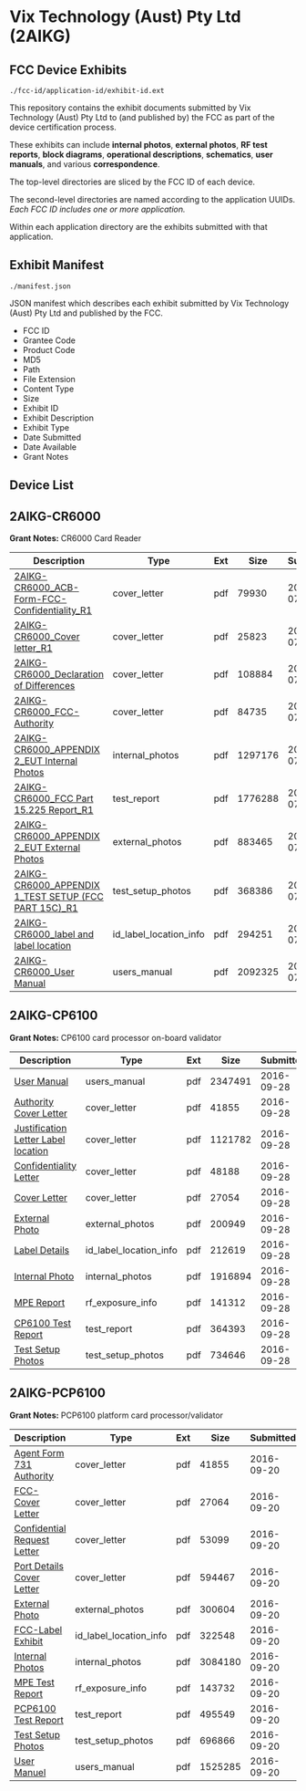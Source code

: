 # Vix Technology (Aust) Pty Ltd (2AIKG)
## FCC Device Exhibits

```
./fcc-id/application-id/exhibit-id.ext
```

This repository contains the exhibit documents submitted by Vix Technology (Aust) Pty Ltd to (and published by) the FCC as part of the device certification process.

These exhibits can include **internal photos**, **external photos**, **RF test reports**, **block diagrams**, **operational descriptions**, **schematics**, **user manuals**, and various **correspondence**.

The top-level directories are sliced by the FCC ID of each device.

The second-level directories are named according to the application UUIDs. *Each FCC ID includes one or more application.*

Within each application directory are the exhibits submitted with that application. 

## Exhibit Manifest

```
./manifest.json
```

JSON manifest which describes each exhibit submitted by Vix Technology (Aust) Pty Ltd and published by the FCC.

- FCC ID
- Grantee Code
- Product Code
- MD5
- Path
- File Extension
- Content Type
- Size
- Exhibit ID
- Exhibit Description
- Exhibit Type
- Date Submitted
- Date Available
- Grant Notes

## Device List
## 2AIKG-CR6000
**Grant Notes:** CR6000 Card Reader

| Description | Type | Ext | Size | Submitted | Available |
| ----------- | ---- | --- | ---- | --------- | --------- |
| [2AIKG-CR6000_ACB-Form-FCC-Confidentiality_R1](2AIKG-CR6000/009938cb9b4dba50053deb02e2a7fcb9/3488314.pdf) | cover_letter | pdf | 79930 | 2017-07-31 | 2017-08-02 |
| [2AIKG-CR6000_Cover letter_R1](2AIKG-CR6000/009938cb9b4dba50053deb02e2a7fcb9/3488315.pdf) | cover_letter | pdf | 25823 | 2017-07-31 | 2017-08-02 |
| [2AIKG-CR6000_Declaration of Differences](2AIKG-CR6000/009938cb9b4dba50053deb02e2a7fcb9/3488316.pdf) | cover_letter | pdf | 108884 | 2017-07-31 | 2017-08-02 |
| [2AIKG-CR6000_FCC-Authority](2AIKG-CR6000/009938cb9b4dba50053deb02e2a7fcb9/3488317.pdf) | cover_letter | pdf | 84735 | 2017-07-31 | 2017-08-02 |
| [2AIKG-CR6000_APPENDIX 2_EUT Internal Photos](2AIKG-CR6000/009938cb9b4dba50053deb02e2a7fcb9/3488355.pdf) | internal_photos | pdf | 1297176 | 2017-07-31 | 2017-08-02 |
| [2AIKG-CR6000_FCC Part 15.225 Report_R1](2AIKG-CR6000/009938cb9b4dba50053deb02e2a7fcb9/3488398.pdf) | test_report | pdf | 1776288 | 2017-07-31 | 2017-08-02 |
| [2AIKG-CR6000_APPENDIX 2_EUT External Photos](2AIKG-CR6000/009938cb9b4dba50053deb02e2a7fcb9/3488346.pdf) | external_photos | pdf | 883465 | 2017-07-31 | 2017-08-02 |
| [2AIKG-CR6000_APPENDIX 1_TEST SETUP (FCC PART 15C)_R1](2AIKG-CR6000/009938cb9b4dba50053deb02e2a7fcb9/3488368.pdf) | test_setup_photos | pdf | 368386 | 2017-07-31 | 2017-08-02 |
| [2AIKG-CR6000_label and label location](2AIKG-CR6000/009938cb9b4dba50053deb02e2a7fcb9/3488360.pdf) | id_label_location_info | pdf | 294251 | 2017-07-31 | 2017-08-02 |
| [2AIKG-CR6000_User Manual](2AIKG-CR6000/009938cb9b4dba50053deb02e2a7fcb9/3488369.pdf) | users_manual | pdf | 2092325 | 2017-07-31 | 2017-08-02 |
## 2AIKG-CP6100
**Grant Notes:** CP6100 card processor on-board validator

| Description | Type | Ext | Size | Submitted | Available |
| ----------- | ---- | --- | ---- | --------- | --------- |
| [User Manual](2AIKG-CP6100/b6f2ef13dd3eda7fbcbd0520c484f848/3150572.pdf) | users_manual | pdf | 2347491 | 2016-09-28 | 2016-09-28 |
| [Authority Cover Letter](2AIKG-CP6100/b6f2ef13dd3eda7fbcbd0520c484f848/3140649.pdf) | cover_letter | pdf | 41855 | 2016-09-28 | 2016-09-28 |
| [Justification Letter Label location](2AIKG-CP6100/b6f2ef13dd3eda7fbcbd0520c484f848/3150571.pdf) | cover_letter | pdf | 1121782 | 2016-09-28 | 2016-09-28 |
| [Confidentiality Letter](2AIKG-CP6100/b6f2ef13dd3eda7fbcbd0520c484f848/3150573.pdf) | cover_letter | pdf | 48188 | 2016-09-28 | 2016-09-28 |
| [Cover Letter](2AIKG-CP6100/b6f2ef13dd3eda7fbcbd0520c484f848/3150575.pdf) | cover_letter | pdf | 27054 | 2016-09-28 | 2016-09-28 |
| [External Photo](2AIKG-CP6100/b6f2ef13dd3eda7fbcbd0520c484f848/3150591.pdf) | external_photos | pdf | 200949 | 2016-09-28 | 2016-09-28 |
| [Label Details](2AIKG-CP6100/b6f2ef13dd3eda7fbcbd0520c484f848/3150574.pdf) | id_label_location_info | pdf | 212619 | 2016-09-28 | 2016-09-28 |
| [Internal Photo](2AIKG-CP6100/b6f2ef13dd3eda7fbcbd0520c484f848/3150592.pdf) | internal_photos | pdf | 1916894 | 2016-09-28 | 2016-09-28 |
| [MPE Report](2AIKG-CP6100/b6f2ef13dd3eda7fbcbd0520c484f848/3150590.pdf) | rf_exposure_info | pdf | 141312 | 2016-09-28 | 2016-09-28 |
| [CP6100 Test Report](2AIKG-CP6100/b6f2ef13dd3eda7fbcbd0520c484f848/3150576.pdf) | test_report | pdf | 364393 | 2016-09-28 | 2016-09-28 |
| [Test Setup Photos](2AIKG-CP6100/b6f2ef13dd3eda7fbcbd0520c484f848/3150593.pdf) | test_setup_photos | pdf | 734646 | 2016-09-28 | 2016-09-28 |
## 2AIKG-PCP6100
**Grant Notes:** PCP6100 platform card processor/validator

| Description | Type | Ext | Size | Submitted | Available |
| ----------- | ---- | --- | ---- | --------- | --------- |
| [Agent Form 731 Authority](2AIKG-PCP6100/8cc9fcf093db29670c6eca84637d90a1/3140649.pdf) | cover_letter | pdf | 41855 | 2016-09-20 | 2016-09-20 |
| [FCC- Cover Letter](2AIKG-PCP6100/8cc9fcf093db29670c6eca84637d90a1/3140650.pdf) | cover_letter | pdf | 27064 | 2016-09-20 | 2016-09-20 |
| [Confidential Request Letter](2AIKG-PCP6100/8cc9fcf093db29670c6eca84637d90a1/3140654.pdf) | cover_letter | pdf | 53099 | 2016-09-20 | 2016-09-20 |
| [Port Details Cover Letter](2AIKG-PCP6100/8cc9fcf093db29670c6eca84637d90a1/3140658.pdf) | cover_letter | pdf | 594467 | 2016-09-20 | 2016-09-20 |
| [External Photo](2AIKG-PCP6100/8cc9fcf093db29670c6eca84637d90a1/3140655.pdf) | external_photos | pdf | 300604 | 2016-09-20 | 2016-09-20 |
| [FCC-Label Exhibit](2AIKG-PCP6100/8cc9fcf093db29670c6eca84637d90a1/3140651.pdf) | id_label_location_info | pdf | 322548 | 2016-09-20 | 2016-09-20 |
| [Internal Photos](2AIKG-PCP6100/8cc9fcf093db29670c6eca84637d90a1/3140659.pdf) | internal_photos | pdf | 3084180 | 2016-09-20 | 2016-09-20 |
| [MPE Test Report](2AIKG-PCP6100/8cc9fcf093db29670c6eca84637d90a1/3140653.pdf) | rf_exposure_info | pdf | 143732 | 2016-09-20 | 2016-09-20 |
| [PCP6100 Test Report](2AIKG-PCP6100/8cc9fcf093db29670c6eca84637d90a1/3140652.pdf) | test_report | pdf | 495549 | 2016-09-20 | 2016-09-20 |
| [Test Setup Photos](2AIKG-PCP6100/8cc9fcf093db29670c6eca84637d90a1/3140656.pdf) | test_setup_photos | pdf | 696866 | 2016-09-20 | 2016-09-20 |
| [User Manuel](2AIKG-PCP6100/8cc9fcf093db29670c6eca84637d90a1/3140657.pdf) | users_manual | pdf | 1525285 | 2016-09-20 | 2016-09-20 |
